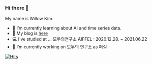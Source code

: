### Hi there 👋
My name is Willow Kim.   
- 🌱 I’m currently learning about AI and time series data.
- 💬 My blog is [here](https://velog.io/@kiy7605)  
- 💻 I've studied at ...
모두의연구소 AIFFEL : 2020.12.28. ~ 2021.06.22
- 🔭 I’m currently working on 
모두의 연구소 as 퍼실  


[![Hits](https://hits.seeyoufarm.com/api/count/incr/badge.svg?url=https%3A%2F%2Fgithub.com%2Fwillowkim8&count_bg=%2379C83D&title_bg=%23555555&icon=&icon_color=%23E7E7E7&title=hits&edge_flat=false)](https://hits.seeyoufarm.com)

<!--
**willowkim8/willowkim8** is a ✨ _special_ ✨ repository because its `README.md` (this file) appears on your GitHub profile.

Here are some ideas to get you started:

- 🔭 I’m currently working on ...
- 🌱 I’m currently learning ...
- 👯 I’m looking to collaborate on ...
- 🤔 I’m looking for help with ...
- 💬 Ask me about ...
- 📫 How to reach me: ...
- 😄 Pronouns: ...
- ⚡ Fun fact: ...
-->
